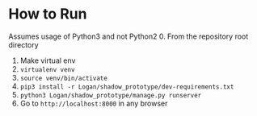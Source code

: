 # How to Run
Assumes usage of Python3 and not Python2
0. From the repository root directory
1. Make virtual env
2. `virtualenv venv`
3. `source venv/bin/activate`
4. `pip3 install -r Logan/shadow_prototype/dev-requirements.txt`
5. `python3 Logan/shadow_prototype/manage.py runserver`
6. Go to `http://localhost:8000` in any browser
